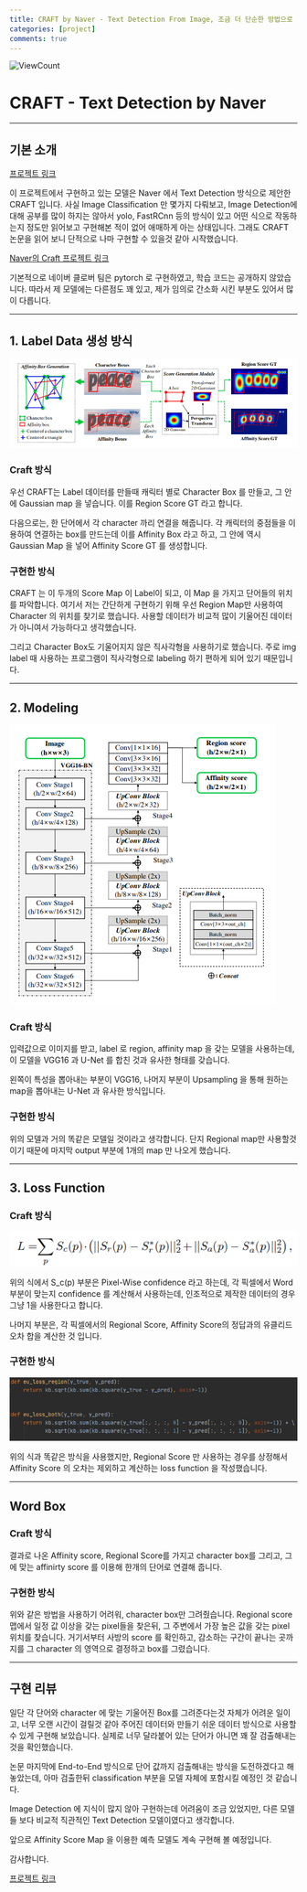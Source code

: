 ```yaml
---
title: CRAFT by Naver - Text Detection From Image, 조금 더 단순한 방법으로
categories: [project]
comments: true
---
```


![ViewCount](https://views.whatilearened.today/views/github/paper-cat.github.io/2020-10/project2.svg)


# CRAFT - Text Detection by Naver
---
## 기본 소개

[프로젝트 링크](https://github.com/paper-cat/CRAFT-detection)

이 프로젝트에서 구현하고 있는 모델은 Naver 에서 Text Detection 방식으로 제안한  CRAFT 입니다. 사실 Image Classification 만 몇가지 다뤄보고, Image Detection에 대해 공부를 많이 하지는 않아서 yolo, FastRCnn 등의 방식이 있고 어떤 식으로 작동하는지 정도만 읽어보고 구현해본 적이 없어 애매하게 아는 상태입니다. 그래도 CRAFT 논문을 읽어 보니 단적으로 나마 구현할 수 있을것 같아 시작했습니다.

[Naver의 Craft 프로젝트 링크](https://github.com/clovaai/CRAFT-pytorch)

기본적으로 네이버 클로버 팀은 pytorch 로 구현하였고, 학습 코드는 공개하지 않았습니다. 따라서 제 모델에는 다른점도 꽤 있고, 제가 임의로 간소화 시킨 부분도 있어서 많이 다릅니다.

---

## 1. Label Data 생성 방식

![Score Map Image](../assets/post_img/project/2/1.jpg)

### Craft 방식

우선 CRAFT는 Label 데이터를 만들때 캐릭터 별로 Character Box 를 만들고, 그 안에 Gaussian map 을 넣습니다. 이를 Region Score GT 라고 합니다.

다음으로는, 한 단어에서 각 character 까리 연결을 해줍니다. 각 캐릭터의 중점들을 이용하여 연결하는 box를 만드는데 이를 Affinity Box 라고 하고, 그 안에 역시 Gaussian Map 을 넣어 Affinity Score GT 를 생성합니다.


### 구현한 방식

CRAFT 는 이 두개의 Score Map 이 Label이 되고, 이 Map 을 가지고 단어들의 위치를 파악합니다. 여기서 저는 간단하게 구현하기 위해 우선 Region Map만 사용하여  Character 의 위치를 찾기로 했습니다. 사용할 데이터가 비교적 많이 기울어진 데이터가 아니여서 가능하다고 생각했습니다. 

그리고 Character Box도 기울어지지 않은 직사각형을 사용하기로 했습니다. 주로 img label 때 사용하는 프로그램이 직사각형으로 labeling 하기 편하게 되어 있기 때문입니다.

---

## 2. Modeling
![Model Architecture](../assets/post_img/project/2/2.jpg)

### Craft 방식

입력값으로 이미지를 받고, label 로 region, affinity map 을 갖는 모델을 사용하는데, 이 모델을 VGG16 과 U-Net 를 합친 것과 유사한 형태를 갖습니다.

왼쪽이 특성을 뽑아내는 부분이 VGG16, 나머지 부분이 Upsampling 을 통해 원하는 map을 뽑아내는 U-Net 과 유사한 방식입니다.

### 구현한 방식

위의 모델과 거의 똑같은 모델일 것이라고 생각합니다. 단지 Regional map만 사용할것이기 때문에 마지막 output 부분에 1개의 map 만 나오게 했습니다.

---

## 3. Loss Function

### Craft 방식
![Loss Formula](../assets/post_img/project/2/3.jpg)

위의 식에서 S_c(p) 부분은 Pixel-Wise confidence 라고 하는데,  각 픽셀에서 Word 부분이 맞는지 confidence 를 계산해서 사용하는데, 인조적으로 제작한 데이터의 경우 그냥 1을 사용한다고 합니다.

나머지 부분은, 각 픽셀에서의 Regional Score, Affinity Score의 정답과의 유클리드 오차 합을 계산한 것 입니다.

### 구현한 방식
![Loss function](../assets/post_img/project/2/4.jpg)

위의 식과 똑같은 방식을 사용했지만, Regional Score 만 사용하는 경우를 상정해서 Affinity Score 의 오차는 제외하고 계산하는 loss function 을 작성했습니다.

---

## Word Box

### Craft 방식 

결과로 나온 Affinity score, Regional Score를 가지고 character box를 그리고, 그에 맞는 affinirty score 를 이용해 한개의 단어로 연결해 줍니다.

### 구현한 방식

위와 같은 방법을 사용하기 어려워, character box만 그려줬습니다. Regional score 맵에서 일정 값 이상을 갖는 pixel들을 찾은뒤, 그 주변에서 가장 높은 값을 갖는 pixel 위치를 찾습니다. 거기서부터 사방의 score 를 확인하고, 감소하는 구간이 끝나는 곳까지를 그 character 의 영역으로 결정하고 box를 그렸습니다.

---

## 구현 리뷰

일단 각 단어와 character 에 맞는 기울어진 Box를 그려준다는것 자체가 어려운 일이고, 너무 오랜 시간이 걸릴것 같아 주어진 데이터와 만들기 쉬운 데이터 방식으로 사용할 수 있게 구현해 보았습니다. 실제로 너무 달라붙어 있는 단어가 아니면 꽤 잘 검출해내는것을 확인했습니다.

논문 마지막에 End-to-End 방식으로 단어 값까지 검출해내는 방식을 도전하겠다고 해놓았는데, 아마 검출한뒤 classification 부분을 모델 자체에 포함시킬 예정인 것 같습니다.

Image Detection 에 지식이 많지 않아 구현하는데 어려움이 조금 있었지만, 다른 모델들 보다 비교적 직관적인 Text Detection 모델이였다고 생각합니다.

앞으로 Affinity Score Map 을 이용한 예측 모델도 계속 구현해 볼 예정입니다.

감사합니다.

[프로젝트 링크](https://github.com/paper-cat/CRAFT-detection)
